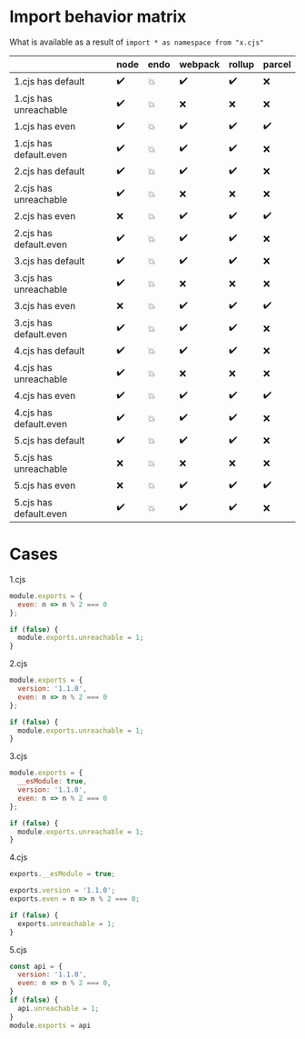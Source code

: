

# Import behavior matrix

What is available as a result of `import * as namespace from "x.cjs"`

|  | node | endo | webpack | rollup | parcel |
|  ---  |  ---  |  ---  |  ---  |  ---  |  ---  |
| 1.cjs has default | ✔️ | 💥 | ✔️ | ✔️ | ❌ |
| 1.cjs has unreachable | ✔️ | 💥 | ❌ | ❌ | ❌ |
| 1.cjs has even | ✔️ | 💥 | ✔️ | ✔️ | ✔️ |
| 1.cjs has default.even | ✔️ | 💥 | ✔️ | ✔️ | ❌ |
| 2.cjs has default | ✔️ | 💥 | ✔️ | ✔️ | ❌ |
| 2.cjs has unreachable | ✔️ | 💥 | ❌ | ❌ | ❌ |
| 2.cjs has even | ❌ | 💥 | ✔️ | ✔️ | ✔️ |
| 2.cjs has default.even | ✔️ | 💥 | ✔️ | ✔️ | ❌ |
| 3.cjs has default | ✔️ | 💥 | ✔️ | ✔️ | ❌ |
| 3.cjs has unreachable | ✔️ | 💥 | ❌ | ❌ | ❌ |
| 3.cjs has even | ❌ | 💥 | ✔️ | ✔️ | ✔️ |
| 3.cjs has default.even | ✔️ | 💥 | ✔️ | ✔️ | ❌ |
| 4.cjs has default | ✔️ | 💥 | ✔️ | ✔️ | ❌ |
| 4.cjs has unreachable | ✔️ | 💥 | ❌ | ❌ | ❌ |
| 4.cjs has even | ✔️ | 💥 | ✔️ | ✔️ | ✔️ |
| 4.cjs has default.even | ✔️ | 💥 | ✔️ | ✔️ | ❌ |
| 5.cjs has default | ✔️ | 💥 | ✔️ | ✔️ | ❌ |
| 5.cjs has unreachable | ❌ | 💥 | ❌ | ❌ | ❌ |
| 5.cjs has even | ❌ | 💥 | ✔️ | ✔️ | ✔️ |
| 5.cjs has default.even | ✔️ | 💥 | ✔️ | ✔️ | ❌ |

# Cases

1.cjs
```js
module.exports = {
  even: n => n % 2 === 0
};

if (false) {
  module.exports.unreachable = 1;
}
```


2.cjs
```js
module.exports = {
  version: '1.1.0',
  even: n => n % 2 === 0
};

if (false) {
  module.exports.unreachable = 1;
}
```


3.cjs
```js
module.exports = {
  __esModule: true,
  version: '1.1.0',
  even: n => n % 2 === 0
};

if (false) {
  module.exports.unreachable = 1;
}
```


4.cjs
```js
exports.__esModule = true;

exports.version = '1.1.0';
exports.even = n => n % 2 === 0;

if (false) {
  exports.unreachable = 1;
}
```


5.cjs
```js
const api = {
  version: '1.1.0',
  even: n => n % 2 === 0,
}
if (false) {
  api.unreachable = 1;
}
module.exports = api
```

    
    
